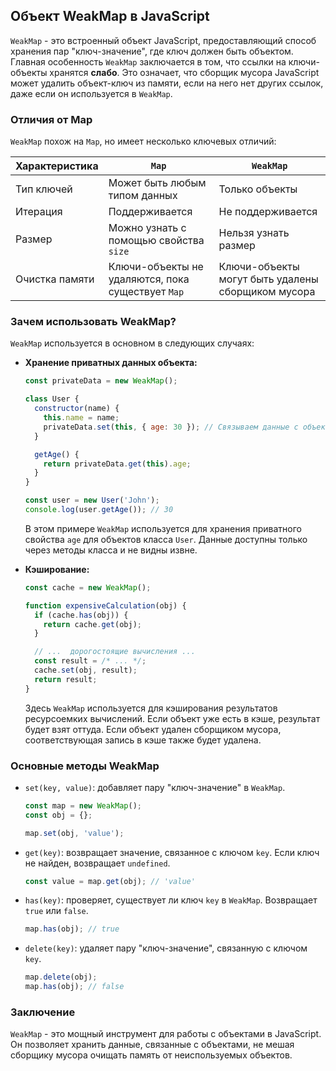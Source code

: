 ## Объект WeakMap в JavaScript

`WeakMap` - это встроенный объект JavaScript, предоставляющий способ хранения пар "ключ-значение", где ключ должен быть объектом.  Главная особенность `WeakMap` заключается в том, что ссылки на ключи-объекты хранятся **слабо**. Это означает, что сборщик мусора JavaScript может удалить объект-ключ из памяти, если на него нет других ссылок, даже если он используется в `WeakMap`. 

### Отличия от Map

`WeakMap` похож на `Map`, но имеет несколько ключевых отличий:

| Характеристика | `Map` | `WeakMap` |
|---|---|---|
| Тип ключей | Может быть любым типом данных | Только объекты |
| Итерация | Поддерживается | Не поддерживается |
| Размер | Можно узнать с помощью свойства `size` | Нельзя узнать размер |
| Очистка памяти | Ключи-объекты не удаляются, пока существует `Map` | Ключи-объекты могут быть удалены сборщиком мусора |

### Зачем использовать WeakMap?

`WeakMap`  используется в основном в следующих случаях:

* **Хранение приватных данных объекта:** 

    ```javascript
    const privateData = new WeakMap();

    class User {
      constructor(name) {
        this.name = name;
        privateData.set(this, { age: 30 }); // Связываем данные с объектом User
      }

      getAge() {
        return privateData.get(this).age;
      }
    }

    const user = new User('John');
    console.log(user.getAge()); // 30
    ```

    В этом примере `WeakMap` используется для хранения приватного свойства `age` для объектов класса `User`.  Данные доступны только через методы класса и не видны извне.

* **Кэширование:** 

    ```javascript
    const cache = new WeakMap();

    function expensiveCalculation(obj) {
      if (cache.has(obj)) {
        return cache.get(obj);
      }

      // ...  дорогостоящие вычисления ...
      const result = /* ... */;
      cache.set(obj, result);
      return result;
    }
    ```

    Здесь `WeakMap` используется для кэширования результатов ресурсоемких вычислений. Если объект уже есть в кэше, результат будет взят оттуда. Если объект удален сборщиком мусора, соответствующая запись в кэше также будет удалена.

### Основные методы WeakMap

* `set(key, value)`: добавляет пару "ключ-значение" в `WeakMap`.

    ```javascript
    const map = new WeakMap();
    const obj = {};

    map.set(obj, 'value'); 
    ```

* `get(key)`: возвращает значение, связанное с ключом `key`. Если ключ не найден, возвращает `undefined`.

    ```javascript
    const value = map.get(obj); // 'value'
    ```

* `has(key)`: проверяет, существует ли ключ `key` в `WeakMap`. Возвращает `true` или `false`.

    ```javascript
    map.has(obj); // true
    ```

* `delete(key)`: удаляет пару "ключ-значение", связанную с ключом `key`.

    ```javascript
    map.delete(obj);
    map.has(obj); // false
    ```

### Заключение

`WeakMap` - это мощный инструмент для работы с объектами в JavaScript. Он позволяет хранить данные, связанные с объектами, не мешая сборщику мусора очищать память от неиспользуемых объектов. 
